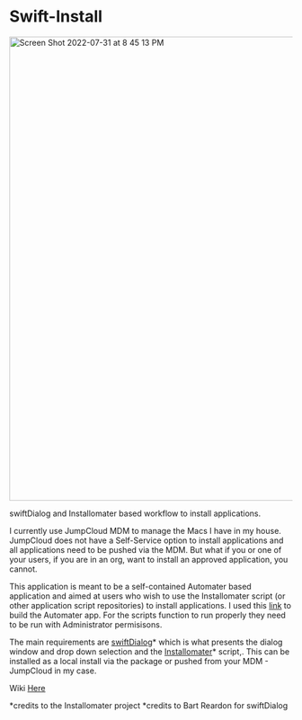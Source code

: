 # Swift-Install

<img width="826" alt="Screen Shot 2022-07-31 at 8 45 13 PM" src="https://user-images.githubusercontent.com/47955141/182061169-84aa76da-aa5e-4d81-abe3-8c9376925020.png">


swiftDialog and Installomater based workflow to install applications.

I currently use JumpCloud MDM to manage the Macs I have in my house. JumpCloud does not have a Self-Service option to install applications and all applications need to be pushed via the MDM. But what if you or one of your users, if you are in an org, want to install an approved application, you cannot. 

This application is meant to be a self-contained Automater based application and aimed at users who wish to use the Installomater script (or other application script repositories) to install applications. I used this [link](https://technology.siprep.org/running-sudo-commands-in-automator/) to build the Automater app. For the scripts function to run properly they need to be run with Administrator permisisons. 

The main requirements are [swiftDialog](https://github.com/bartreardon/swiftDialog)* which is what presents the dialog window and drop down selection and the [Installomater](https://github.com/Installomator/Installomator)* script,. This can be installed as a local install via the package or pushed from your MDM - JumpCloud in my case. 

Wiki [Here](https://github.com/roto31/Swift-Install/wiki)

*credits to the Installomater project
*credits to Bart Reardon for swiftDialog
